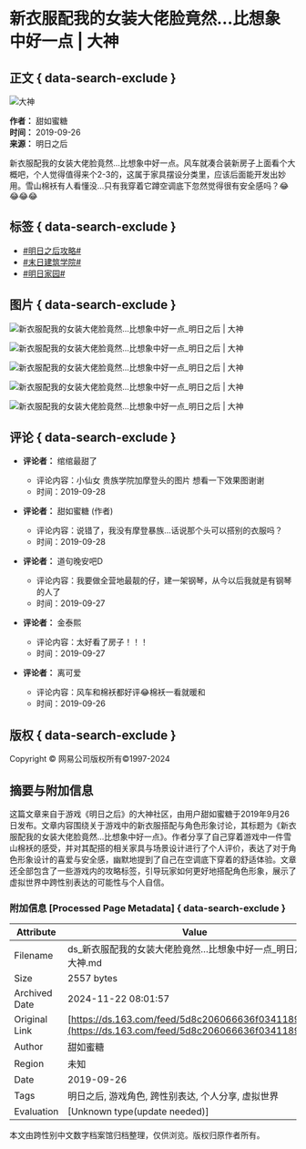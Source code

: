 # 新衣服配我的女装大佬脸竟然…比想象中好一点 | 大神

## 正文 { data-search-exclude }


![大神](https://img.166.net/gameyw-misc/opd/squash/20220722/165349-dhc8lvqr7t.png)

**作者：** 甜如蜜糖  
**时间：** 2019-09-26  
**来源：** 明日之后  

新衣服配我的女装大佬脸竟然…比想象中好一点。风车就凑合装新房子上面看个大概吧，个人觉得值得来个2-3的，这属于家具摆设分类里，应该后面能开发出妙用。雪山棉袄有人看懂没…只有我穿着它蹲空调底下忽然觉得很有安全感吗？😂😂😂😂 

## 标签 { data-search-exclude }
- [#明日之后攻略#](https://example.com/topic/明日之后攻略/)
- [#末日建筑学院#](https://example.com/topic/末日建筑学院/)
- [#明日家园#](https://example.com/topic/明日家园/)

## 图片 { data-search-exclude }
![新衣服配我的女装大佬脸竟然…比想象中好一点_明日之后 | 大神](https://img.166.net/reunionpub/1_20190926_16d6b5e6e88893611.jpeg?imageView&tostatic=0&thumbnail=272y272)

![新衣服配我的女装大佬脸竟然…比想象中好一点_明日之后 | 大神](https://img.166.net/reunionpub/1_20190926_16d6b5e6e88653682.jpeg?imageView&tostatic=0&thumbnail=272y272)

![新衣服配我的女装大佬脸竟然…比想象中好一点_明日之后 | 大神](https://img.166.net/reunionpub/1_20190926_16d6b5e6e88880922.jpeg?imageView&tostatic=0&thumbnail=272y272)

![新衣服配我的女装大佬脸竟然…比想象中好一点_明日之后 | 大神](https://img.166.net/reunionpub/1_20190926_16d6b5e6e88381570.jpeg?imageView&tostatic=0&thumbnail=272y272)

![新衣服配我的女装大佬脸竟然…比想象中好一点_明日之后 | 大神](https://img.166.net/reunionpub/1_20190926_16d6b5e6e88833906.jpeg?imageView&tostatic=0&thumbnail=272y272)

## 评论 { data-search-exclude }
- **评论者：** 绾绾最甜了
  - 评论内容：小仙女 贵族学院加摩登头的图片 想看一下效果图谢谢
  - 时间：2019-09-28

- **评论者：** 甜如蜜糖 (作者)
  - 评论内容：说错了，我没有摩登暴族…话说那个头可以搭别的衣服吗？
  - 时间：2019-09-28

- **评论者：** 道句晚安吧D
  - 评论内容：我要做全营地最靓的仔，建一架钢琴，从今以后我就是有钢琴的人了
  - 时间：2019-09-27

- **评论者：** 金泰熙
  - 评论内容：太好看了房子！！！
  - 时间：2019-09-27

- **评论者：** 离可爱
  - 评论内容：风车和棉袄都好评😂棉袄一看就暖和
  - 时间：2019-09-26

## 版权 { data-search-exclude }
Copyright © 网易公司版权所有©1997-2024

## 摘要与附加信息

<!-- tcd_abstract -->
这篇文章来自于游戏《明日之后》的大神社区，由用户甜如蜜糖于2019年9月26日发布。文章内容围绕关于游戏中的新衣服搭配与角色形象讨论，其标题为《新衣服配我的女装大佬脸竟然…比想象中好一点》。作者分享了自己穿着游戏中一件雪山棉袄的感受，并对其配搭的相关家具与场景设计进行了个人评价，表达了对于角色形象设计的喜爱与安全感，幽默地提到了自己在空调底下穿着的舒适体验。文章还全部包含了一些游戏内的攻略标签，引导玩家如何更好地搭配角色形象，展示了虚拟世界中跨性别表达的可能性与个人自信。
<!-- tcd_abstract_end -->

### 附加信息 [Processed Page Metadata] { data-search-exclude }

| Attribute       | Value                                  |
|-----------------|----------------------------------------|
| Filename        | ds_新衣服配我的女装大佬脸竟然…比想象中好一点_明日之后_大神.md                             |
| Size            | 2557 bytes                           |
| Archived Date   | 2024-11-22 08:01:57                             |
| Original Link   | [https://ds.163.com/feed/5d8c206066636f03411895f6/](https://ds.163.com/feed/5d8c206066636f03411895f6/)                       |
| Author          | 甜如蜜糖                               |
| Region          | 未知                               |
| Date            | 2019-09-26                                 |
| Tags            | 明日之后, 游戏角色, 跨性别表达, 个人分享, 虚拟世界                                 |
| Evaluation            | [Unknown type(update needed)]                                 |
<!-- tcd_table_end -->

本文由跨性别中文数字档案馆归档整理，仅供浏览。版权归原作者所有。
